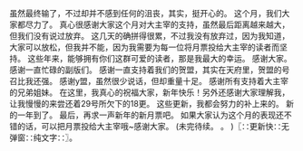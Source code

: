 虽然最终输了，不过却并不感到任何的沮丧，其实，挺开心的。
这个月，我们大家都尽力了。
真心很感谢大家这个月对大主宰的支持，虽然最后距离越来越大，但我们没有说过放弃。
这几天的确拼得很累，不过我没有放弃过，因为我知道，大家可以放松，但我并不能，因为我需要为每一位将月票投给大主宰的读者而坚持。
这些年来，能够拥有你们这群可爱的读者，那是我最大的幸运。
感谢大家。
感谢一直忙碌的副版们。
感谢一直支持着我们的贺盟，其实在天府里，贺盟的号召比我还强。
感谢y盟，虽然很少说话，但却重量十足。
感谢所有支持着大主宰的兄弟姐妹。
在这里，我真心的祝福大家，新年快乐！另外还感谢大家理解我，让我慢慢的来尝还着29号所欠下的18更。
这些更新，我都会努力的补上来的。
新的一年到了。
最后，再求一声新年的新月票吧。
如果大家认为这个月的表现还不错的话，可以把月票投给大主宰哦~感谢大家。
(未完待续。
。
)〖∷更新快∷无弹窗∷纯文字∷〗。

